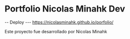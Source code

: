 # Portfolio Nicolas Minahk Dev
-- Deploy ---
https://nicolasminahk.github.io/porfolio/

Este proyecto fue desarrollado por Nicolas Minahk
